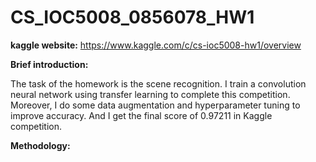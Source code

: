 # CS_IOC5008_0856078_HW1

**kaggle website:**
https://www.kaggle.com/c/cs-ioc5008-hw1/overview

**Brief introduction:**  

The task of the homework is the scene recognition. I train a convolution neural network using transfer learning to complete this competition. Moreover, I do some data augmentation and hyperparameter tuning to improve accuracy. And I get the final score of 0.97211 in Kaggle competition.

**Methodology:**
